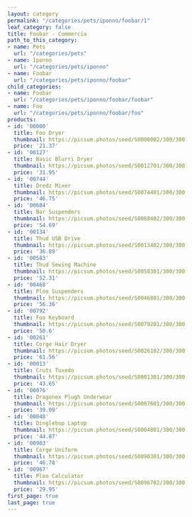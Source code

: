 ```yaml
---
layout: category
permalink: "/categories/pets/iponno/foobar/1"
leaf_category: false
title: Foobar - Commercia
path_to_this_category:
- name: Pets
  url: "/categories/pets"
- name: Iponno
  url: "/categories/pets/iponno"
- name: Foobar
  url: "/categories/pets/iponno/foobar"
child_categories:
- name: Foobar
  url: "/categories/pets/iponno/foobar/foobar"
- name: Foo
  url: "/categories/pets/iponno/foobar/foo"
products:
- id: '00000'
  title: Foo Dryer
  thumbnail: https://picsum.photos/seed/S0000002/300/300
  price: '21.37'
- id: '00127'
  title: Basic Blurri Dryer
  thumbnail: https://picsum.photos/seed/S0012701/300/300
  price: '31.95'
- id: '00744'
  title: Dredz Mixer
  thumbnail: https://picsum.photos/seed/S0074401/300/300
  price: '46.75'
- id: '00684'
  title: Bar Suspenders
  thumbnail: https://picsum.photos/seed/S0068402/300/300
  price: '54.69'
- id: '00134'
  title: Thud USB Drive
  thumbnail: https://picsum.photos/seed/S0013402/300/300
  price: '36.89'
- id: '00583'
  title: Thud Sewing Machine
  thumbnail: https://picsum.photos/seed/S0058301/300/300
  price: '52.31'
- id: '00468'
  title: Ploo Suspenders
  thumbnail: https://picsum.photos/seed/S0046801/300/300
  price: '56.36'
- id: '00792'
  title: Foo Keyboard
  thumbnail: https://picsum.photos/seed/S0079201/300/300
  price: '50.6'
- id: '00261'
  title: Corge Hair Dryer
  thumbnail: https://picsum.photos/seed/S0026102/300/300
  price: '61.56'
- id: '00013'
  title: Cruts Tuxedo
  thumbnail: https://picsum.photos/seed/S0001301/300/300
  price: '43.65'
- id: '00076'
  title: Dragonex Plugh Underwear
  thumbnail: https://picsum.photos/seed/S0007601/300/300
  price: '39.09'
- id: '00048'
  title: Dinglebop Laptop
  thumbnail: https://picsum.photos/seed/S0004801/300/300
  price: '44.87'
- id: '00903'
  title: Corge Uniform
  thumbnail: https://picsum.photos/seed/S0090301/300/300
  price: '46.78'
- id: '00967'
  title: Ploo Calculator
  thumbnail: https://picsum.photos/seed/S0096702/300/300
  price: '29.95'
first_page: true
last_page: true
---
```

